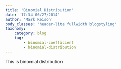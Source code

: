 ```yaml
---
title: 'Binomial Distribution'
date: '17:34 06/27/2014'
author: 'Mark Reison'
body_classes: 'header-lite fullwidth blogstyling'
taxonomy:
    category: blog
    tag:
        - binomial-coefficient
        - binomial-distribution
---
```


This is binomial distribution